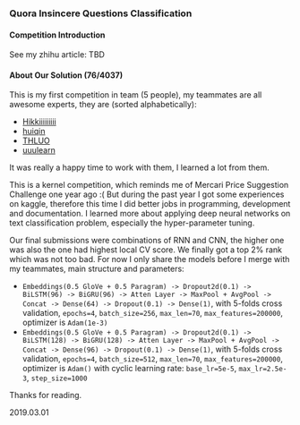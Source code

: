 ### Quora Insincere Questions Classification

#### Competition Introduction

See my zhihu article: TBD

#### About Our Solution (76/4037)

This is my first competition in team (5 people), my teammates are all awesome experts, they are (sorted alphabetically):

- [Hikkiiiiiiiii](https://www.kaggle.com/wochidadonggua)
- [huiqin](https://www.kaggle.com/qinhui1999)
- [THLUO](https://www.kaggle.com/ilovearsenal)
- [uuulearn](https://www.kaggle.com/uuulearn)

It was really a happy time to work with them, I learned a lot from them. 

This is a kernel competition, which reminds me of Mercari Price Suggestion Challenge one year ago :( But during the past year I got some experiences on kaggle, therefore this time I did better jobs in programming, development and documentation. I learned more about applying deep neural networks on text classification problem, especially the hyper-parameter tuning. 

Our final submissions were combinations of RNN and CNN, the higher one was also the one had highest local CV score. We finally got a top 2% rank which was not too bad. For now I only share the models before I merge with my teammates, main structure and parameters:

- `Embeddings(0.5 GloVe + 0.5 Paragram) -> Dropout2d(0.1) -> BiLSTM(96) -> BiGRU(96) -> Atten Layer -> MaxPool + AvgPool -> Concat -> Dense(64) -> Dropout(0.1) -> Dense(1)`, with 5-folds cross validation, `epochs=4`, `batch_size=256`, `max_len=70`, `max_features=200000`, optimizer is `Adam(1e-3)`
- `Embeddings(0.5 GloVe + 0.5 Paragram) -> Dropout2d(0.1) -> BiLSTM(128) -> BiGRU(128) -> Atten Layer -> MaxPool + AvgPool -> Concat -> Dense(96) -> Dropout(0.1) -> Dense(1)`, with 5-folds cross validation, `epochs=4`, `batch_size=512`, `max_len=70`, `max_features=200000`, optimizer is `Adam()` with cyclic learning rate: `base_lr=5e-5`, `max_lr=2.5e-3`, `step_size=1000`

Thanks for reading.

2019.03.01